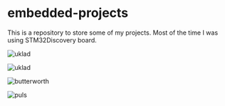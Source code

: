 # embedded-projects
This is a repository to store some of my projects. Most of the time I was using STM32Discovery board.

![uklad](https://github.com/eisbreaker1/embedded-projects/assets/115368545/cea09982-72dc-4534-aff6-d64bb8ab9872)

![uklad](https://github.com/eisbreaker1/embedded-projects/assets/115368545/d222db07-d9e9-4ec4-91e5-08d2d4f18b43)

![butterworth](https://github.com/eisbreaker1/embedded-projects/assets/115368545/d6647913-5d32-4dd1-ba20-1f7d94376836)

![puls](https://github.com/eisbreaker1/embedded-projects/assets/115368545/61b639af-f7d9-451f-9a8c-95e95bb3d8d2)

